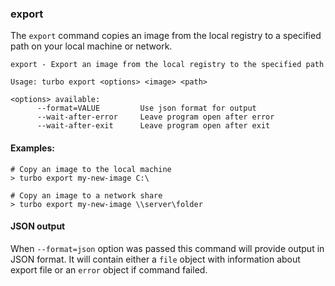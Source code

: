 ### export

The `export` command copies an image from the local registry to a specified path on your local machine or network. 

```
export - Export an image from the local registry to the specified path

Usage: turbo export <options> <image> <path>

<options> available:
      --format=VALUE         Use json format for output
      --wait-after-error     Leave program open after error
      --wait-after-exit      Leave program open after exit
```

#### Examples:

```
# Copy an image to the local machine
> turbo export my-new-image C:\

# Copy an image to a network share
> turbo export my-new-image \\server\folder
```

#### JSON output

When `--format=json` option was passed this command will provide output in JSON format. It will contain either a `file` object with information about export file or an `error` object if command failed.